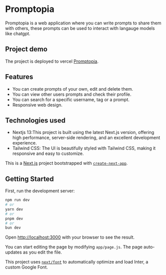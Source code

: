 # Promptopia
Promptopia is a web application where you can write prompts to share them with others, these prompts can be used to interact with langauge models like chatgpt.

## Project demo
The project is deployed to vercel [Promptopia](https://promptopia-8zfcb70f5-mouradmagdy.vercel.app/).

## Features
* You can create prompts of your own, edit and delete them.
* You can view other users prompts and check their profile.
* You can search for a specific username, tag or a prompt.
* Responsive web design.

## Technologies used
* Nextjs 13:This project is built using the latest Next.js version, offering high performance, server-side rendering, and an excellent development experience.
* Tailwind CSS: The UI is beautifully styled with Tailwind CSS, making it responsive and easy to customize.







This is a [Next.js](https://nextjs.org/) project bootstrapped with [`create-next-app`](https://github.com/vercel/next.js/tree/canary/packages/create-next-app).

## Getting Started

First, run the development server:

```bash
npm run dev
# or
yarn dev
# or
pnpm dev
# or
bun dev
```

Open [http://localhost:3000](http://localhost:3000) with your browser to see the result.

You can start editing the page by modifying `app/page.js`. The page auto-updates as you edit the file.

This project uses [`next/font`](https://nextjs.org/docs/basic-features/font-optimization) to automatically optimize and load Inter, a custom Google Font.

